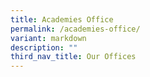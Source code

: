 ```yaml
---
title: Academies Office
permalink: /academies-office/
variant: markdown
description: ""
third_nav_title: Our Offices
---
```


